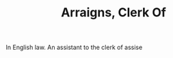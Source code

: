 ---
title: Arraigns, Clerk Of
letter: A
permalink: "/definitions/arraigns-clerk-of.html"
body: In English law. An assistant to the clerk of assise
published_at: '2018-07-07'
layout: post
---